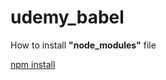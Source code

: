 # udemy_babel


<p>How to install <strong>"node_modules"</strong> file</p>
<a href="https://hellobonjour-kim.tistory.com/107">npm install<a>
